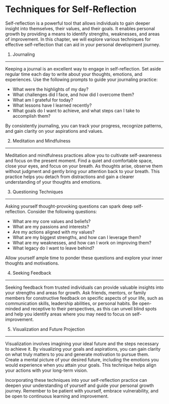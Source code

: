 Techniques for Self-Reflection
=======================================

Self-reflection is a powerful tool that allows individuals to gain deeper insight into themselves, their values, and their goals. It enables personal growth by providing a means to identify strengths, weaknesses, and areas of improvement. In this chapter, we will explore various techniques for effective self-reflection that can aid in your personal development journey.

1. Journaling
-------------

Keeping a journal is an excellent way to engage in self-reflection. Set aside regular time each day to write about your thoughts, emotions, and experiences. Use the following prompts to guide your journaling practice:

* What were the highlights of my day?
* What challenges did I face, and how did I overcome them?
* What am I grateful for today?
* What lessons have I learned recently?
* What goals do I want to achieve, and what steps can I take to accomplish them?

By consistently journaling, you can track your progress, recognize patterns, and gain clarity on your aspirations and values.

2. Meditation and Mindfulness
-----------------------------

Meditation and mindfulness practices allow you to cultivate self-awareness and focus on the present moment. Find a quiet and comfortable space, close your eyes, and focus on your breath. As thoughts arise, observe them without judgment and gently bring your attention back to your breath. This practice helps you detach from distractions and gain a clearer understanding of your thoughts and emotions.

3. Questioning Techniques
-------------------------

Asking yourself thought-provoking questions can spark deep self-reflection. Consider the following questions:

* What are my core values and beliefs?
* What are my passions and interests?
* Are my actions aligned with my values?
* What are my biggest strengths, and how can I leverage them?
* What are my weaknesses, and how can I work on improving them?
* What legacy do I want to leave behind?

Allow yourself ample time to ponder these questions and explore your inner thoughts and motivations.

4. Seeking Feedback
-------------------

Seeking feedback from trusted individuals can provide valuable insights into your strengths and areas for growth. Ask friends, mentors, or family members for constructive feedback on specific aspects of your life, such as communication skills, leadership abilities, or personal habits. Be open-minded and receptive to their perspectives, as this can unveil blind spots and help you identify areas where you may need to focus on self-improvement.

5. Visualization and Future Projection
--------------------------------------

Visualization involves imagining your ideal future and the steps necessary to achieve it. By visualizing your goals and aspirations, you can gain clarity on what truly matters to you and generate motivation to pursue them. Create a mental picture of your desired future, including the emotions you would experience when you attain your goals. This technique helps align your actions with your long-term vision.

Incorporating these techniques into your self-reflection practice can deepen your understanding of yourself and guide your personal growth journey. Remember to be patient with yourself, embrace vulnerability, and be open to continuous learning and improvement.

